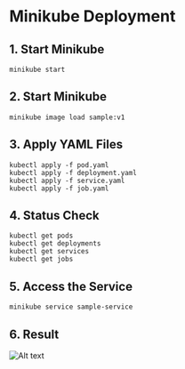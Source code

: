 # Minikube Deployment

## 1. Start Minikube

```
minikube start
```

## 2. Start Minikube

```
minikube image load sample:v1
```

## 3. Apply YAML Files

```
kubectl apply -f pod.yaml
kubectl apply -f deployment.yaml
kubectl apply -f service.yaml
kubectl apply -f job.yaml
```

## 4. Status Check 

```
kubectl get pods
kubectl get deployments
kubectl get services
kubectl get jobs
```

## 5. Access the Service 

```
minikube service sample-service
```

## 6. Result 

![Alt text](<assets/Screenshot 2024-08-04 at 4.03.11 PM.png>)